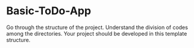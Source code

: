 # Basic-ToDo-App

Go through the structure of the project.
Understand the division of codes among the directories.
Your project should be developed in this template structure.


